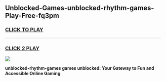 
## Unblocked-Games-unblocked-rhythm-games-Play-Free-fq3pm
<h3>
<a href="https://premium76.site?title=unblocked-rhythm-games&ref=23A">CLICK TO PLAY</a></h3>
<hr>

<h3>
<a href="https://premium76.site?title=unblocked-rhythm-games&ref=23A">CLICK 2 PLAY</a>
  
</h3>

<a href="https://premium76.site?title=unblocked-rhythm-games&ref=23A"><img src="https://clearcache.store/games.png"></a>


**unblocked-rhythm-games games unblocked: Your Gateway to Fun and Accessible Online Gaming**
